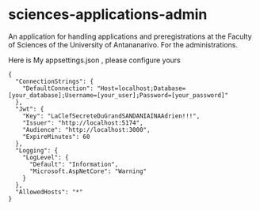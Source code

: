 # sciences-applications-admin

An application for handling applications and preregistrations at the Faculty of Sciences of the University of Antananarivo.
For the administrations.

Here is My appsettings.json , please configure yours

```
{
  "ConnectionStrings": {
    "DefaultConnection": "Host=localhost;Database=[your_database];Username=[your_user];Password=[your_password]"
  },
  "Jwt": {
    "Key": "LaClefSecreteDuGrandSANDANIAINAAdrien!!!",
    "Issuer": "http://localhost:5174",
    "Audience": "http://localhost:3000",
    "ExpireMinutes": 60
  },
  "Logging": {
    "LogLevel": {
      "Default": "Information",
      "Microsoft.AspNetCore": "Warning"
    }
  },
  "AllowedHosts": "*"
}
```
